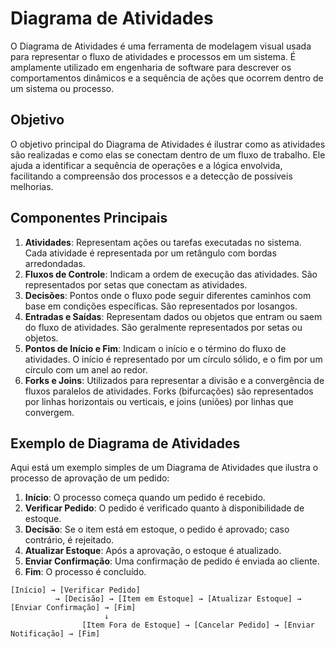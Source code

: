 # Diagrama de Atividades

O Diagrama de Atividades é uma ferramenta de modelagem visual usada para representar o fluxo de atividades e processos em um sistema. É amplamente utilizado em engenharia de software para descrever os comportamentos dinâmicos e a sequência de ações que ocorrem dentro de um sistema ou processo.

## Objetivo

O objetivo principal do Diagrama de Atividades é ilustrar como as atividades são realizadas e como elas se conectam dentro de um fluxo de trabalho. Ele ajuda a identificar a sequência de operações e a lógica envolvida, facilitando a compreensão dos processos e a detecção de possíveis melhorias.

## Componentes Principais

1. **Atividades**: Representam ações ou tarefas executadas no sistema. Cada atividade é representada por um retângulo com bordas arredondadas.
2. **Fluxos de Controle**: Indicam a ordem de execução das atividades. São representados por setas que conectam as atividades.
3. **Decisões**: Pontos onde o fluxo pode seguir diferentes caminhos com base em condições específicas. São representados por losangos.
4. **Entradas e Saídas**: Representam dados ou objetos que entram ou saem do fluxo de atividades. São geralmente representados por setas ou objetos.
5. **Pontos de Início e Fim**: Indicam o início e o término do fluxo de atividades. O início é representado por um círculo sólido, e o fim por um círculo com um anel ao redor.
6. **Forks e Joins**: Utilizados para representar a divisão e a convergência de fluxos paralelos de atividades. Forks (bifurcações) são representados por linhas horizontais ou verticais, e joins (uniões) por linhas que convergem.

## Exemplo de Diagrama de Atividades

Aqui está um exemplo simples de um Diagrama de Atividades que ilustra o processo de aprovação de um pedido:

1. **Início**: O processo começa quando um pedido é recebido.
2. **Verificar Pedido**: O pedido é verificado quanto à disponibilidade de estoque.
3. **Decisão**: Se o item está em estoque, o pedido é aprovado; caso contrário, é rejeitado.
4. **Atualizar Estoque**: Após a aprovação, o estoque é atualizado.
5. **Enviar Confirmação**: Uma confirmação de pedido é enviada ao cliente.
6. **Fim**: O processo é concluído.

```plaintext
[Início] → [Verificar Pedido] 
          → [Decisão] → [Item em Estoque] → [Atualizar Estoque] → [Enviar Confirmação] → [Fim]
                     ↓ 
                [Item Fora de Estoque] → [Cancelar Pedido] → [Enviar Notificação] → [Fim]
